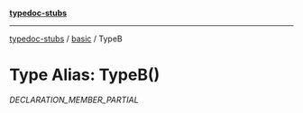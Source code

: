 [**typedoc-stubs**](../../index.md)

***

[typedoc-stubs](../../modules.md) / [basic](../index.md) / TypeB

# Type Alias: TypeB()

_DECLARATION_MEMBER_PARTIAL_

